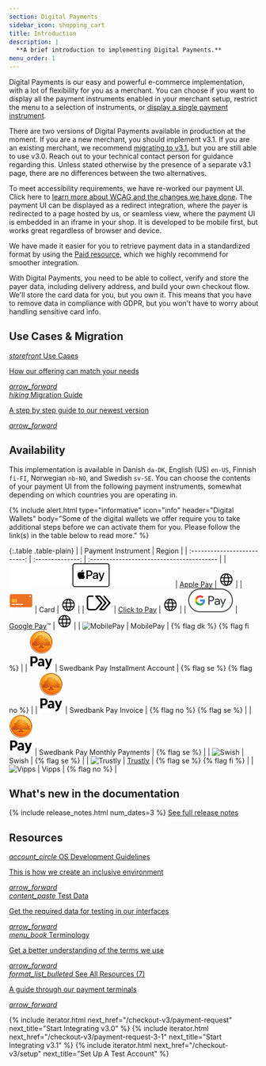 ```yaml
---
section: Digital Payments
sidebar_icon: shopping_cart
title: Introduction
description: |
  **A brief introduction to implementing Digital Payments.**
menu_order: 1
---
```


Digital Payments is our easy and powerful e-commerce implementation, with a lot
of flexibility for you as a merchant. You can choose if you want to display all
the payment instruments enabled in your merchant setup, restrict the menu to a
selection of instruments, or
[display a single payment instrument][instrument-mode].

There are two versions of Digital Payments available in production at the
moment. If you are a new merchant, you should implement v3.1. If you are an
existing merchant, we recommend [migrating to v3.1][migration-guide], but you
are still able to use v3.0. Reach out to your technical contact person for
guidance regarding this. Unless stated otherwise by the presence of a separate
v3.1 page, there are no differences between the two alternatives.

To meet accessibility requirements, we have re-worked our payment UI. Click here
to [learn more about WCAG and the changes we have done][wcag-presentation]. The
payment UI can be displayed as a redirect integration, where the payer is
redirected to a page hosted by us, or seamless view, where the payment UI is
embedded in an iframe in your shop. It is developed to be mobile first, but
works great regardless of browser and device.

We have made it easier for you to retrieve payment data in a standardized format
by using the [Paid resource][paid], which we highly recommend for smoother
integration.

With Digital Payments, you need to be able to collect, verify and store the
payer data, including delivery address, and build your own checkout flow. We'll
store the card data for you, but you own it. This means that you have to remove
data in compliance with GDPR, but you won't have to worry about handling
sensitive card info.

## Use Cases & Migration

<div class="row mt-4">
    <div class="col-xxl-3 col-xl-6 col-lg-6 d-flex">
       <a href="/checkout-v3/use-cases/" class="dx-card">
         <span class="dx-card-icon">
            <i class="material-icons-outlined">
                storefront
            </i>
         </span>
         <span class="dx-card-content">
            <span class="h4">Use Cases</span>
            <span><p>How our offering can match your needs</p>
            </span>
         </span>
         <i class="material-icons">arrow_forward</i>
      </a>
    </div>
    <div class="col-xxl-3 col-xl-6 col-lg-6 d-flex">
      <a href="/checkout-v3/resources/migration-guide/" class="dx-card">
         <span class="dx-card-icon">
            <i class="material-icons">
                hiking
            </i>
         </span>
         <span class="dx-card-content">
           <span class="h4">Migration Guide</span>
           <span><p>A step by step guide to our newest version</p>
           </span>
         </span>
        <i class="material-icons">arrow_forward</i>
      </a>
    </div>
</div>

## Availability

This implementation is available in Danish `da-DK`, English (US) `en-US`,
Finnish `fi-FI`, Norwegian `nb-NO`, and Swedish `sv-SE`. You can choose the
contents of your payment UI from the following payment instruments, somewhat
depending on which countries you are operating in.

{% include alert.html type="informative" icon="info" header="Digital Wallets"
body="Some of the digital wallets we offer require you to take additional steps
before we can activate them for you. Please follow the link(s) in the table
below to read more." %}

{:.table .table-plain}
|        | Payment Instrument | Region                                    |
| :--------------------------: | :--------------: | :---------------------------------------- |
| ![Apple Pay][apple-pay-logo]     | [Apple Pay][apple-pay]           |  ![EarthIcon][earth-icon]    |
| ![Card][card-icon]               | Card                             |  ![EarthIcon][earth-icon]    |
| ![Click to Pay][c2p-logo]        | [Click to Pay][click-to-pay]     |  ![EarthIcon][earth-icon]    |
| ![Google Pay][google-pay-logo]   | [Google Pay][google-pay]&trade;  |  ![EarthIcon][earth-icon]    |
| ![MobilePay][mobilepay-logo]     | MobilePay                        | {% flag dk %} {% flag fi %}  |
| ![Swedbank Pay][swp-logo]        | Swedbank Pay Installment Account | {% flag se %} {% flag no %}  |
| ![Swedbank Pay][swp-logo]        | Swedbank Pay Invoice             | {% flag no %} {% flag se %}  |
| ![Swedbank Pay][swp-logo]        | Swedbank Pay Monthly Payments    | {% flag se %}                |
| ![Swish][swish-logo]             | Swish                            | {% flag se %}                |
| ![Trustly][trustly-logo]         | [Trustly][trustly]               | {% flag se %} {% flag fi %}  |
| ![Vipps][vipps-logo]             | Vipps                            | {% flag no %}                |

## What's new in the documentation

  {% include release_notes.html num_dates=3 %}
  <a href="/checkout-v3/resources/release-notes">See full release notes</a>

## Resources

<div class="row mt-4">
    <div class="col-xxl-3 col-xl-6 col-lg-6 d-flex">
       <a href="/checkout-v3/resources/development-guidelines/" class="dx-card">
         <span class="dx-card-icon">
            <i class="material-icons-outlined">
                account_circle
            </i>
         </span>
         <span class="dx-card-content">
            <span class="h4">OS Development Guidelines</span>
            <span><p>This is how we create an inclusive environment</p>
            </span>
         </span>
         <i class="material-icons">arrow_forward</i>
      </a>
    </div>
    <div class="col-xxl-3 col-xl-6 col-lg-6 d-flex">
      <a href="/checkout-v3/resources/test-data" class="dx-card">
         <span class="dx-card-icon">
            <i class="material-icons">
                content_paste
            </i>
         </span>
         <span class="dx-card-content">
           <span class="h4">Test Data</span>
           <span><p>Get the required data for testing in our interfaces</p>
           </span>
         </span>
        <i class="material-icons">arrow_forward</i>
      </a>
    </div>
    <div class="col-xxl-3 col-xl-6 col-lg-6 d-flex">
      <a href="/checkout-v3/resources/terminology" class="dx-card">
         <span class="dx-card-icon">
            <i class="material-icons">
                menu_book
            </i>
         </span>
         <span class="dx-card-content">
           <span class="h4">Terminology</span>
           <span><p>Get a better understanding of the terms we use</p>
           </span>
         </span>
        <i class="material-icons">arrow_forward</i>
      </a>
    </div>
    <div class="col-xxl-3 col-xl-6 col-lg-6 d-flex">
      <a href="/checkout-v3/resources/" class="dx-card">
         <span class="dx-card-icon">
            <i class="material-icons">
                format_list_bulleted
            </i>
         </span>
         <span class="dx-card-content">
           <span class="h4">See All Resources (7)</span>
           <span><p>A guide through our payment terminals</p>
           </span>
         </span>
        <i class="material-icons">arrow_forward</i>
      </a>
    </div>
</div>

{% include iterator.html next_href="/checkout-v3/payment-request"
                         next_title="Start Integrating v3.0" %}
{% include iterator.html next_href="/checkout-v3/payment-request-3-1"
                         next_title="Start Integrating v3.1" %}
{% include iterator.html next_href="/checkout-v3/setup"
                         next_title="Set Up A Test Account" %}

[apple-pay]: /checkout-v3/payment-presentations#apple-pay
[apple-pay-logo]:/assets/img/applepay-logo.svg
[click-to-pay]: /checkout-v3/payment-presentations#click-to-pay
[c2p-logo]:/assets/img/clicktopay-logo.svg
[card-icon]: /assets/img/new-card-icon.svg
[earth-icon]: /assets/img/globe-icon.png
[google-pay]: /checkout-v3/payment-presentations#google-pay
[google-pay-logo]: /assets/img/googlepay-logo.svg
[mobilepay-logo]: /assets/img/icon-mobilepay-simple.svg
[vipps-logo]: /assets/img/icon-vipps-simple.svg
[swp-logo]: /assets/img/swedbank-pay-vertical-black.svg
[swish-logo]: /assets/img/icon-swish-simple.svg
[trustly-logo]: /assets/img/icon-trustly-simple.svg
[wcag-presentation]: https://www.swedbankpay.com/information/wcag
[paid]: /checkout-v3/features/technical-reference/resource-sub-models#paid
[trustly]: /checkout-v3/payment-presentations#trustly
[instrument-mode]: /checkout-v3/features/optional/instrument-mode
[migration-guide]: /checkout-v3/resources/migration-guide
